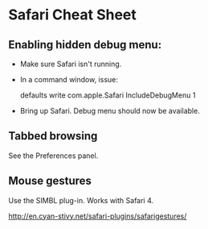 # Safari Cheat Sheet

## Enabling hidden debug menu:

* Make sure Safari isn't running.

* In a command window, issue:

    defaults write com.apple.Safari IncludeDebugMenu 1

* Bring up Safari. Debug menu should now be available.

## Tabbed browsing

See the Preferences panel.

## Mouse gestures

Use the SIMBL plug-in. Works with Safari 4.

<http://en.cyan-stivy.net/safari-plugins/safarigestures/>


